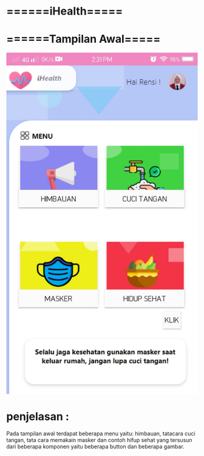 # ======iHealth=====

# ======Tampilan Awal=====
![Alt Text](https://github.com/rensimeila04/keepHealth/blob/master/poto/%20(1).jpeg)
   
   # penjelasan :
   Pada tampilan awal terdapat beberapa menu yaitu: himbauan, tatacara cuci tangan, tata cara memakain masker dan contoh hifup sehat
   yang tersusun dari beberapa komponen yaitu beberapa button dan beberapa gambar.
   
